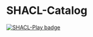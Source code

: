 # SHACL-Catalog

[![SHACL-Play badge](https://img.shields.io/endpoint?url=https%3a%2f%2fshacl-play.sparna.fr%2fplay%2fvalidate%3fshapes%3dshaclplay-catalog%26url%3dhttps%3a%2f%2fraw.githubusercontent.com%2fsparna-git%2fSHACL-Catalog%2fmaster%2fshacl-catalog.ttl%26format%3dshields.io)](https://shacl-play.sparna.fr/play/validate?shapes=shaclplay-catalog&url=https://raw.githubusercontent.com/sparna-git/SHACL-Catalog/master/shacl-catalog.ttl)
